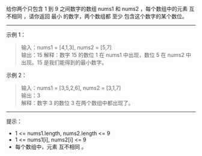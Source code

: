 给你两个只包含 1 到 9 之间数字的数组 nums1 和 nums2 ，每个数组中的元素 互不相同 ，请你返回 最小 的数字，两个数组都 至少 包含这个数字的某个数位。

---  

示例 1：
> 输入：nums1 = [4,1,3], nums2 = [5,7]  
> 输出：15 
> 解释：数字 15 的数位 1 在 nums1 中出现，数位 5 在 nums2 中出现。15 是我们能得到的最小数字。  

示例 2：
> 输入：nums1 = [3,5,2,6], nums2 = [3,1,7]  
> 输出：3  
> 解释：数字 3 的数位 3 在两个数组中都出现了。  

---  

提示：
- 1 <= nums1.length, nums2.length <= 9
- 1 <= nums1[i], nums2[i] <= 9
- 每个数组中，元素 互不相同 。